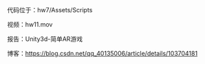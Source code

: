 代码位于：hw7/Assets/Scripts

视频：hw11.mov

报告：Unity3d-简单AR游戏

博客：https://blog.csdn.net/qq_40135006/article/details/103704181